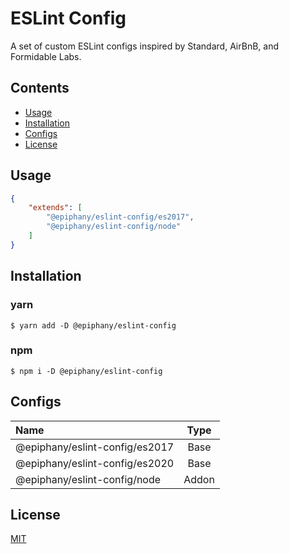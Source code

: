 # ESLint Config

A set of custom ESLint configs inspired by Standard, AirBnB, and Formidable Labs.

## Contents

- [Usage](#Usage)
- [Installation](#Installation)
- [Configs](#Configs)
- [License](#License)

## Usage

```json
{
    "extends": [
        "@epiphany/eslint-config/es2017",
        "@epiphany/eslint-config/node"
    ]
}
```

## Installation

### yarn

```
$ yarn add -D @epiphany/eslint-config
```

### npm

```
$ npm i -D @epiphany/eslint-config
```

## Configs

| Name | Type |
|:-|:-:|
| @epiphany/eslint-config/es2017 | Base |
| @epiphany/eslint-config/es2020 | Base |
| @epiphany/eslint-config/node | Addon |

## License

[MIT](LICENSE)
